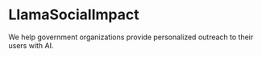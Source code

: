 # LlamaSocialImpact
We help government organizations provide personalized outreach to their users with AI.
